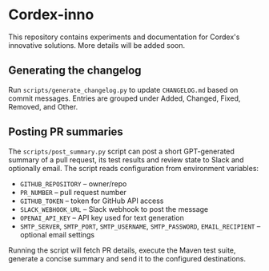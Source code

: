 # Cordex-inno

This repository contains experiments and documentation for Cordex's innovative solutions. More details will be added soon.

## Generating the changelog
Run `scripts/generate_changelog.py` to update `CHANGELOG.md` based on commit messages. Entries are grouped under Added, Changed, Fixed, Removed, and Other.

## Posting PR summaries
The `scripts/post_summary.py` script can post a short GPT-generated summary of a pull request, its test results and review state to Slack and optionally email. The script reads configuration from environment variables:

- `GITHUB_REPOSITORY` – owner/repo
- `PR_NUMBER` – pull request number
- `GITHUB_TOKEN` – token for GitHub API access
- `SLACK_WEBHOOK_URL` – Slack webhook to post the message
- `OPENAI_API_KEY` – API key used for text generation
- `SMTP_SERVER`, `SMTP_PORT`, `SMTP_USERNAME`, `SMTP_PASSWORD`, `EMAIL_RECIPIENT` – optional email settings

Running the script will fetch PR details, execute the Maven test suite, generate a concise summary and send it to the configured destinations.
